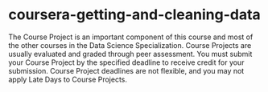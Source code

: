 # coursera-getting-and-cleaning-data
The Course Project is an important component of this course and most of the other courses in the Data Science Specialization. Course Projects are usually evaluated and graded through peer assessment. You must submit your Course Project by the specified deadline to receive credit for your submission. Course Project deadlines are not flexible, and  you may not apply Late Days to Course Projects.
